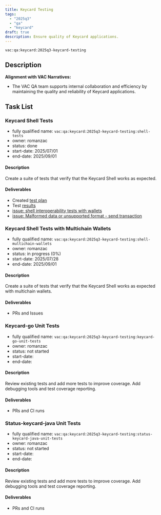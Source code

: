 ```yaml
---
title: Keycard Testing 
tags:
  - "2025q3"
  - "qa"
  - "keycard"  
draft: true  
description: Ensure quality of Keycard applications.
---
```


`vac:qa:keycard:2025q3-keycard-testing`

## Description

**Alignment with VAC Narratives:**

* The VAC QA team supports internal collaboration and efficiency
  by maintaining the quality and reliability of Keycard applications.

## Task List

### Keycard Shell Tests

* fully qualified name: `vac:qa:keycard:2025q3-keycard-testing:shell-tests`
* owner: romanzac
* status: done
* start-date: 2025/07/01
* end-date: 2025/09/01

#### Description
Create a suite of tests that verify that the Keycard Shell works as expected.

#### Deliverables
- Created [test plan](https://www.notion.so/Keycard-Shell-Test-Plan-2298f96fb65c8051b7f6edd281ad3372?source=copy_link)
- Test [results](https://www.notion.so/Keycard-Shell-Test-Results-22b8f96fb65c80faa06fcc195373624b?source=copy_link)
- [issue: shell interoperability tests with wallets](https://github.com/keycard-tech/keycard-shell/issues/81)
- [issue: Malformed data or unsupported format - send transaction](https://github.com/keycard-tech/keycard-shell/issues/145)

### Keycard Shell Tests with Multichain Wallets

* fully qualified name: `vac:qa:keycard:2025q3-keycard-testing:shell-multichain-wallets`
* owner: romanzac
* status: in progress (0%)
* start-date: 2025/07/28
* end-date: 2025/09/01

#### Description
Create a suite of tests that verify that the Keycard Shell works as expected with multichain wallets.

#### Deliverables
- PRs and Issues

### Keycard-go Unit Tests

* fully qualified name: `vac:qa:keycard:2025q3-keycard-testing:keycard-go-unit-tests`
* owner: romanzac
* status: not started
* start-date: 
* end-date: 

#### Description
Review existing tests and add more tests to improve coverage. Add debugging tools and test coverage reporting.

#### Deliverables
- PRs and CI runs

### Status-keycard-java Unit Tests

* fully qualified name: `vac:qa:keycard:2025q3-keycard-testing:status-keycard-java-unit-tests`
* owner: romanzac
* status: not started
* start-date: 
* end-date: 

#### Description
Review existing tests and add more tests to improve coverage. Add debugging tools and test coverage reporting.

#### Deliverables
- PRs and CI runs
